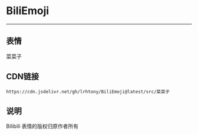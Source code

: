 
# BiliEmoji
---
## 表情
菜菜子
## CDN链接
```
https://cdn.jsdelivr.net/gh/lrhtony/BiliEmoji@latest/src/菜菜子
```
## 说明
Bilibili 表情的版权归原作者所有
